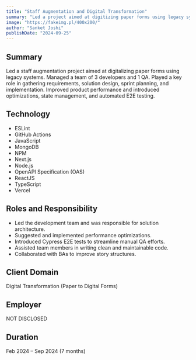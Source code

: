 ```yaml
---
title: "Staff Augmentation and Digital Transformation"
summary: "Led a project aimed at digitizing paper forms using legacy systems, managing a team of developers and QA, and optimizing performance with modern technologies."
image: "https://fakeimg.pl/400x200/"
author: "Sanket Joshi"
publishDate: "2024-09-25"
---
```


## Summary
Led a staff augmentation project aimed at digitalizing paper forms using legacy systems. Managed a team of 3 developers and 1 QA. Played a key role in gathering requirements, solution design, sprint planning, and implementation. Improved product performance and introduced optimizations, state management, and automated E2E testing.

## Technology
- ESLint
- GitHub Actions
- JavaScript
- MongoDB
- NPM
- Next.js
- Node.js
- OpenAPI Specification (OAS)
- ReactJS
- TypeScript
- Vercel

## Roles and Responsibility
- Led the development team and was responsible for solution architecture.
- Suggested and implemented performance optimizations.
- Introduced Cypress E2E tests to streamline manual QA efforts.
- Assisted team members in writing clean and maintainable code.
- Collaborated with BAs to improve story structures.

## Client Domain
Digital Transformation (Paper to Digital Forms)

## Employer
NOT DISCLOSED

## Duration
Feb 2024 – Sep 2024 (7 months)
